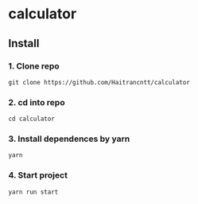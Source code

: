 # calculator
## Install
### 1. Clone repo
```git clone https://github.com/Haitrancntt/calculator ```
### 2. cd into repo
```cd calculator```
### 3. Install dependences by yarn
```yarn```
### 4. Start project
```yarn run start```
